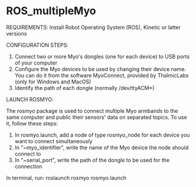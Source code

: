 # ROS_multipleMyo

REQUIREMENTS:
Install Robot Operating System (ROS), Kinetic or latter versions
 
 CONFIGURATION STEPS:
 
 1. Connect two or more Myo's dongles (one for each device) to USB ports of your computer
 2. Configure the Myo devices to be used by changing their device name. You can do it from the software MyoConnect, provided by ThalmicLabs (only for Windows and MacOS)
 3. Identify the path of each dongle (normally /dev/ttyACM*)
 
 LAUNCH ROSMYO:
 
 The rosmyo package is used to connect multiple Myo armbands to the same computer and public their sensors' data on separated topics. To use it, follow these steps:
 1. In rosmyo.launch, add a node of type rosmyo_node for each device you want to connect simultaneously
 2. In "~myo_identifier", write the name of the Myo device the node should connect to
 3. In "~serial_port", write the path of the dongle to be used for the connection
 
 In terminal, run: roslaunch rosmyo rosmyo.launch
